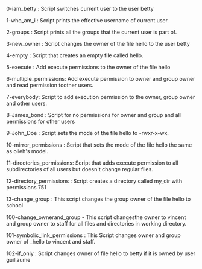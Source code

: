 0-iam_betty : Script switches current user to the user betty

1-who_am_i : Script prints the effective username of current user.

2-groups : Script prints all the groups that the current user is part of.

3-new_owner : Script changes the owner of the file hello to the user betty

4-empty : Script that creates an empty file called hello.

5-execute : Add execute permissions to the owner of the file hello

6-multiple_permissions: Add execute permission to owner and group owner and read permission toother users.

7-everybody: Script to add execution permission to the owner, group owner and other users.

8-James_bond : Script for no permissions for owner and group and all permissions for other users

9-John_Doe : Script sets the mode of the file hello to -rwxr-x-wx.

10-mirror_permissions : Script that sets the mode of the file hello the same as olleh's model.

11-directories_permissions: Script that adds execute permission to all subdirectories of all users but doesn't change regular files.

12-directory_permissions : Script creates a directory called my_dir with permissions 751

13-change_group : This script changes the group owner of the file hello to school

100-change_ownerand_group - This script changesthe owner to vincent and group owner to staff for all files and directories in working directory.

101-symbolic_link_permissions : This Script changes owner and group owner of _hello to vincent and staff.

102-if_only : Script changes owner of file hello to betty if it is owned by user guillaume





